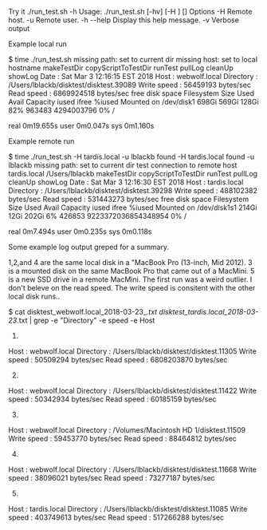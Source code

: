 Try it
./run_test.sh -h
Usage: ./run_test.sh [-hv] [-H <host>] [<path>]
Options
  -H                      Remote host.
  -u                      Remote user.
  -h --help               Display this help message.
  -v                      Verbose output


Example local run

$ time ./run_test.sh
missing path: set to current dir
missing host: set to local hostname
makeTestDir
copyScriptToTestDir
runTest
pullLog
cleanUp
showLog
Date        : Sat Mar  3 12:16:15 EST 2018
Host        : webwolf.local
Directory   : /Users/lblackb/disktest/disktest.39089
Write speed : 56459193 bytes/sec
Read speed  : 6869924518 bytes/sec
free disk space
Filesystem   Size   Used  Avail Capacity iused      ifree %iused  Mounted on
/dev/disk1  698Gi  569Gi  128Gi    82%  963483 4294003796    0%   /

real    0m19.655s
user    0m0.047s
sys    0m1.160s

Example remote run

$ time ./run_test.sh -H tardis.local -u lblackb
found -H tardis.local
found -u lblackb
missing path: set to current dir
test connection to remote host
tardis.local
/Users/lblackb
makeTestDir
copyScriptToTestDir
runTest
pullLog
cleanUp
showLog
Date        : Sat Mar  3 12:16:30 EST 2018
Host        : tardis.local
Directory   : /Users/lblackb/disktest/disktest.39298
Write speed : 488102382 bytes/sec
Read speed  : 531443273 bytes/sec
free disk space
Filesystem     Size   Used  Avail Capacity iused               ifree %iused  Mounted on
/dev/disk1s1  214Gi   12Gi  202Gi     6%  426853 9223372036854348954    0%   /

real    0m7.494s
user    0m0.235s
sys    0m0.118s


Some example log output greped for a summary.

1,2,and 4 are the same local disk in a "MacBook Pro (13-inch, Mid
2012). 3 is a mounted disk on the same MacBook Pro that came out of a
MacMini.  5 is a new SSD drive in a remote MacMini.  The first run was
a weird outlier. I don't beleve on the read speed.  The write speed is
consitent with the other local disk runs..

$ cat disktest_webwolf.local_2018-03-23_*.txt disktest_tardis.local_2018-03-23*.txt | grep -e "Directory" -e speed -e Host

1.
Host        : webwolf.local
Directory   : /Users/lblackb/disktest/disktest.11305
Write speed : 50509294 bytes/sec
Read speed  : 6808203870 bytes/sec

2.
Host        : webwolf.local
Directory   : /Users/lblackb/disktest/disktest.11422
Write speed : 50342934 bytes/sec
Read speed  : 60185159 bytes/sec

3.
Host        : webwolf.local
Directory   : /Volumes/Macintosh HD 1/disktest.11509
Write speed : 59453770 bytes/sec
Read speed  : 88464812 bytes/sec

4.
Host        : webwolf.local
Directory   : /Users/lblackb/disktest/disktest.11668
Write speed : 38096021 bytes/sec
Read speed  : 73277187 bytes/sec

5.
Host        : tardis.local
Directory   : /Users/lblackb/disktest/disktest.11085
Write speed : 403749613 bytes/sec
Read speed  : 517266288 bytes/sec